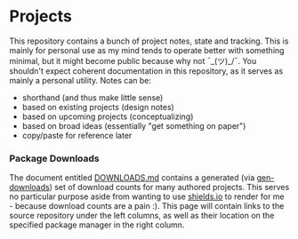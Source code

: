 # Projects

This repository contains a bunch of project notes, state and tracking. This is mainly for personal use as my mind tends to operate better with something minimal, but it might become public because why not ¯\_(ツ)_/¯. You shouldn't expect coherent documentation in this repository, as it serves as mainly a personal utility. Notes can be:

- shorthand (and thus make little sense)
- based on existing projects (design notes)
- based on upcoming projects (conceptualizing)
- based on broad ideas (essentially "get something on paper")
- copy/paste for reference later

### Package Downloads

The document entitled [DOWNLOADS.md](./DOWNLOADS.md) contains a generated (via [gen-downloads](./scripts/gen-downloads.js)) set of download counts for many authored projects. This serves no particular purpose aside from wanting to use [shields.io](https://shields.io) to render for me - because download counts are a pain :). This page will contain links to the source repository under the left columns, as well as their location on the specified package manager in the right column.


